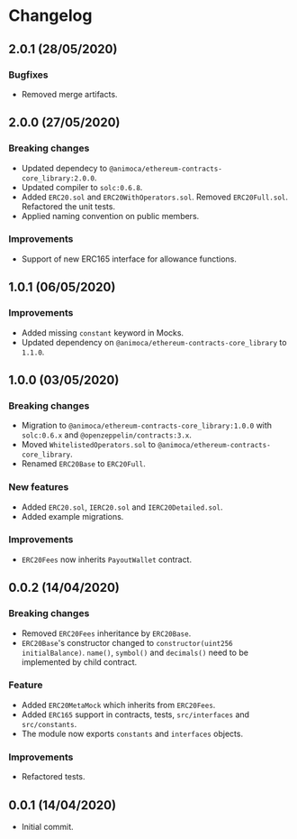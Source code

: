 # Changelog

## 2.0.1 (28/05/2020)

### Bugfixes
 * Removed merge artifacts.

## 2.0.0 (27/05/2020)

### Breaking changes
 * Updated dependecy to `@animoca/ethereum-contracts-core_library:2.0.0`.
 * Updated compiler to `solc:0.6.8`.
 * Added `ERC20.sol` and `ERC20WithOperators.sol`. Removed `ERC20Full.sol`. Refactored the unit tests.
 * Applied naming convention on public members.

### Improvements
 * Support of new ERC165 interface for allowance functions.

## 1.0.1 (06/05/2020)

### Improvements
 * Added missing `constant` keyword in Mocks.
 * Updated dependency on `@animoca/ethereum-contracts-core_library` to `1.1.0`.

## 1.0.0 (03/05/2020)

### Breaking changes
 * Migration to `@animoca/ethereum-contracts-core_library:1.0.0` with `solc:0.6.x` and `@openzeppelin/contracts:3.x`.
 * Moved `WhitelistedOperators.sol` to `@animoca/ethereum-contracts-core_library`.
 * Renamed `ERC20Base` to `ERC20Full`.

### New features
 * Added `ERC20.sol`, `IERC20.sol` and `IERC20Detailed.sol`.
 * Added example migrations.

### Improvements
 * `ERC20Fees` now inherits `PayoutWallet` contract.

## 0.0.2 (14/04/2020)

### Breaking changes
* Removed `ERC20Fees` inheritance by `ERC20Base`.
* `ERC20Base`'s constructor changed to `constructor(uint256 initialBalance)`. `name()`, `symbol()` and `decimals()` need to be implemented by child contract.

### Feature
* Added `ERC20MetaMock` which inherits from `ERC20Fees`.
* Added `ERC165` support in contracts, tests, `src/interfaces` and `src/constants`.
* The module now exports `constants` and `interfaces` objects.

### Improvements
* Refactored tests.

## 0.0.1 (14/04/2020)
* Initial commit.
